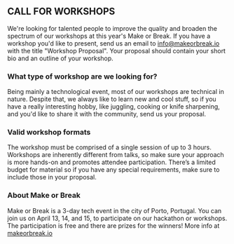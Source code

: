 ## CALL FOR WORKSHOPS

We're looking for talented people to improve the quality and broaden the spectrum of our workshops at this year's Make or Break. If you have a workshop you'd like to present, send us an email to info@makeorbreak.io with the title "Workshop Proposal". Your proposal should contain your short bio and an outline of your workshop.

### What type of workshop are we looking for?
Being mainly a technological event, most of our workshops are technical in nature. Despite that, we always like to learn new and cool stuff, so if you have a really interesting hobby, like juggling, cooking or knife sharpening, and you'd like to share it with the community, send us your proposal.

### Valid workshop formats
The workshop must be comprised of a single session of up to 3 hours. Workshops are inherently different from talks, so make sure your approach is more hands-on and promotes attendee participation. There’s a limited budget for material so if you have any special requirements, make sure to include those in your proposal.

### About Make or Break
Make or Break is a 3-day tech event in the city of Porto, Portugal.
You can join us on April 13, 14, and 15, to participate on our hackathon or workshops. The participation is free and there are prizes for the winners!
More info at [makeorbreak.io](https://makeorbreak.io)
